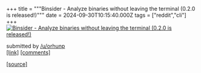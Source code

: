 +++
title = """Binsider - Analyze binaries without leaving the terminal (0.2.0 is released!)"""
date = 2024-09-30T10:15:40.000Z
tags = ["reddit","cli"]
+++
[![Binsider - Analyze binaries without leaving the terminal (0.2.0 is released!)](https://preview.redd.it/dju062uc9xrd1.gif?width=640&crop=smart&s=fd57e3a243c9ef880fac1132d0e3b729bec7f843 "Binsider - Analyze binaries without leaving the terminal (0.2.0 is released!)")](https://www.reddit.com/r/commandline/comments/1fss3xs/binsider_analyze_binaries_without_leaving_the/)

submitted by [/u/orhunp](https://www.reddit.com/user/orhunp)  
[\[link\]](https://i.redd.it/dju062uc9xrd1.gif) [\[comments\]](https://www.reddit.com/r/commandline/comments/1fss3xs/binsider_analyze_binaries_without_leaving_the/)

[[source]](https://www.reddit.com/r/commandline/comments/1fss3xs/binsider_analyze_binaries_without_leaving_the/)
